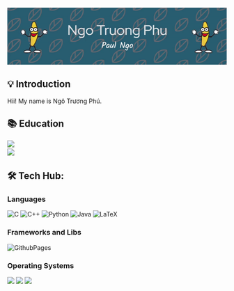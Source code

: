 
<p align="center">  
<img src="./header.gif"/>
</p>

## 💡 Introduction

Hii! My name is Ngô Trương Phú. 

## 📚 Education 
<a href="https://thptluongthevinh.hcm.edu.vn/homegd3">
  <img src="https://img.shields.io/badge/K16 (2020~2023) - LTV High school-EADBC6?style=for-the-badge"/>
</a>
<br>
<a href="http://www.aao.hcmut.edu.vn/index.php?route=catalog/nganh&hedaotao_id=9&khoa_id=10">
  <img src="https://img.shields.io/badge/Computer science and engineering (2023~2027) - HCMUT,VNUHCM-EADBC6?style=for-the-badge"/>
</a>

## 🛠️ Tech Hub:

### Languages
![C](https://img.shields.io/badge/c-%2300599C.svg?style=for-the-badge&logo=c&logoColor=white) ![C++](https://img.shields.io/badge/c++-%2300599C.svg?style=for-the-badge&logo=c%2B%2B&logoColor=white) ![Python](https://img.shields.io/badge/python-3670A0?style=for-the-badge&logo=python&logoColor=ffdd54) ![Java](https://img.shields.io/badge/java-%23ED8B00.svg?style=for-the-badge&logo=openjdk&logoColor=white)  ![LaTeX](https://img.shields.io/badge/latex-%23008080.svg?style=for-the-badge&logo=latex&logoColor=white)

### Frameworks and Libs

![GithubPages](https://img.shields.io/badge/github%20pages-121013?style=for-the-badge&logo=github&logoColor=white)

### Operating Systems
<img src="https://img.shields.io/badge/windows-0078D6?style=for-the-badge&logo=windows&logoColor=white"> <img src="https://img.shields.io/badge/macos-000000?style=for-the-badge&logo=apple&logoColor=white"> <img src="https://img.shields.io/badge/Kali_Linux-557C94?style=for-the-badge&logo=kalilinux&logoColor=white">




